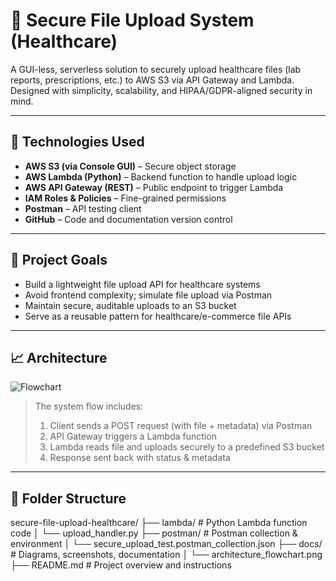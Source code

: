 # 🚀 Secure File Upload System (Healthcare)

A GUI-less, serverless solution to securely upload healthcare files (lab reports, prescriptions, etc.) to AWS S3 via API Gateway and Lambda. Designed with simplicity, scalability, and HIPAA/GDPR-aligned security in mind.

---

## 🔧 Technologies Used

- **AWS S3 (via Console GUI)** – Secure object storage
- **AWS Lambda (Python)** – Backend function to handle upload logic
- **AWS API Gateway (REST)** – Public endpoint to trigger Lambda
- **IAM Roles & Policies** – Fine-grained permissions
- **Postman** – API testing client
- **GitHub** – Code and documentation version control

---

## 🎯 Project Goals

- Build a lightweight file upload API for healthcare systems  
- Avoid frontend complexity; simulate file upload via Postman  
- Maintain secure, auditable uploads to an S3 bucket  
- Serve as a reusable pattern for healthcare/e-commerce file APIs

---

## 📈 Architecture

![Flowchart](docs/architecture_flowchart.png)

> The system flow includes:
> 1. Client sends a POST request (with file + metadata) via Postman
> 2. API Gateway triggers a Lambda function
> 3. Lambda reads file and uploads securely to a predefined S3 bucket
> 4. Response sent back with status & metadata

---

## 📂 Folder Structure

secure-file-upload-healthcare/
├── lambda/ # Python Lambda function code
│ └── upload_handler.py
├── postman/ # Postman collection & environment
│ └── secure_upload_test.postman_collection.json
├── docs/ # Diagrams, screenshots, documentation
│ └── architecture_flowchart.png
├── README.md # Project overview and instructions
